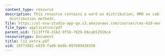 ```yaml
---
content_type: resource
description: This resource contains a word on distribution, MMO on cable, and changing
  distribution methods.
file: https://ol-ocw-studio-app-qa.s3.amazonaws.com/courses/cms-610-media-industries-and-systems-spring-2006/10f73981e839fad06e8b097089438350_l12_extra.pdf
file_type: application/pdf
parent_uid: f113fff8-3162-9f5b-7029-b6cab52916c4
resourcetype: Document
title: l12_extra.pdf
uid: 10f73981-e839-fad0-6e8b-097089438350
---
```

